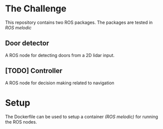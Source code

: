 # The Challenge

This repository contains two ROS packages. The packages are tested in *ROS melodic*

## Door detector

A ROS node for detecting doors from a 2D lidar input.

## [TODO] Controller

A ROS node for decision making related to navigation

# Setup

The Dockerfile can be used to setup a container *(ROS melodic)* for running the ROS nodes.
